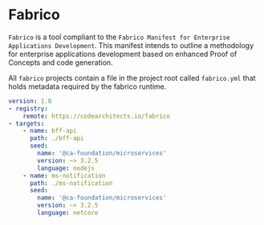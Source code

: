 # Fabrico

`Fabrico` is a tool compliant to the `Fabrico Manifest for Enterprise Applications Development`.
This manifest intends to outline a methodology for enterprise applications development based on enhanced Proof of Concepts and code generation.

All `fabrico` projects contain a file in the project root called `fabrico.yml` that holds metadata required by the fabrico runtime.

```yml
version: 1.0
- registry:
    remote: https://codearchitects.io/fabrico
- targets:
    - name: bff-api
      path: ./bff-api
      seed:
        name: '@ca-foundation/microservices'
        version: ~> 3.2.5
        language: nodejs
    - name: ms-notification
      path: ./ms-notification
      seed:
        name: '@ca-foundation/microservices'
        version: ~> 3.2.5
        language: netcore
```